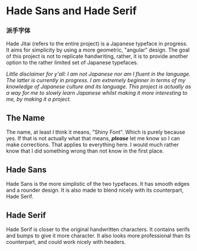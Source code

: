 # Hade Sans and Hade Serif
### 派手字体
Hade Jitai (refers to the entire project) is a Japanese typeface in progress.
It aims for simplicity by using a more geometric, "angular" design.
The goal of this project is not to replicate handwriting, rather, it is to provide another option to the rather limited set of Japanese typefaces.

*Little disclaimer for y'all:
I am not Japanese nor am I fluent in the language.
The latter is currently in progress.
I am extremely beginner in terms of my knowledge of Japanese culture and its language.
This project is actually as a way for me to slowly learn Japanese whilst making it more interesting to me, by making it a project.*

## The Name
The name, at least I think it means, "Shiny Font".
Which is purely because yes.
If that is not actually what that means, ***please*** let me know so I can make corrections. That applies to everything here. I would much rather know that I did something wrong than not know in the first place.

## Hade Sans
Hade Sans is the more simplistic of the two typefaces. It has smooth edges and a rounder design. It is also made to blend nicely with its counterpart, Hade Serif.

## Hade Serif 
Hade Serif is closer to the original handwritten characters. It contains serifs and bumps to give it more character. It also looks more professional than its counterpart, and could work nicely with headers.
